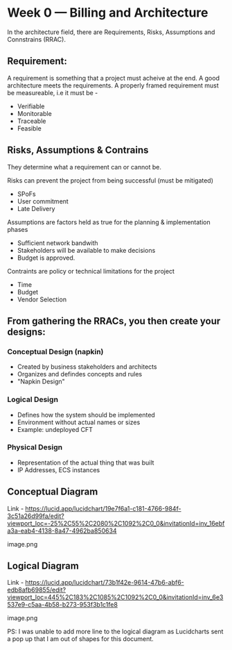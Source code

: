 # Week 0 — Billing and Architecture

In the architecture field, there are Requirements, Risks, Assumptions and Connstrains (RRAC).

## Requirement: 

A requirement is something that a project must acheive at the end. A good architecture meets the requirements. A properly framed requirement must be measureable, i.e it must be -

- Verifiable
- Monitorable
- Traceable
- Feasible

## Risks, Assumptions & Contrains
They determine what a requirement can or cannot be.

Risks can prevent the project from being successful (must be mitigated)
- SPoFs
- User commitment
- Late Delivery

Assumptions are factors held as true for the planning & implementation phases
- Sufficient network bandwith
- Stakeholders will be available to make decisions
- Budget is approved.

Contraints are policy or technical limitations for the project
- Time
- Budget
- Vendor Selection

## From gathering the RRACs, you then create your designs:

### Conceptual Design (napkin)
- Created  by business stakeholders and architects
- Organizes and defindes concepts and rules
- "Napkin Design"

### Logical Design
- Defines how the system should be implemented
- Environment without actual names or sizes
- Example: undeployed CFT

### Physical Design
- Representation of the actual thing that was built
- IP Addresses, ECS instances


## Conceptual Diagram

Link - https://lucid.app/lucidchart/19e7f6a1-c181-4766-984f-3c51a26d99fa/edit?viewport_loc=-25%2C55%2C2080%2C1092%2C0_0&invitationId=inv_16ebfa3a-eab4-4138-8a47-4962ba850634


image.png

## Logical Diagram

Link - https://lucid.app/lucidchart/73b1f42e-9614-47b6-abf6-edb8afb69855/edit?viewport_loc=445%2C183%2C1085%2C1092%2C0_0&invitationId=inv_6e3537e9-c5aa-4b58-b273-953f3b1c1fe8


image.png


PS: I was unable to add more line to the logical diagram as Lucidcharts sent a pop up that I am out of shapes for this document.